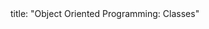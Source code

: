 <frontmatter>
title: "Object Oriented Programming: Classes"
</frontmatter>

<include src="unit-inPage-asFlat.md" boilerplate />